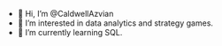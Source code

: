 - 👋 Hi, I’m @CaldwellAzvian
- 👀 I’m interested in data analytics and strategy games.
- 🌱 I’m currently learning SQL.

<!---
CaldwellAzvian/CaldwellAzvian is a ✨ special ✨ repository because its `README.md` (this file) appears on your GitHub profile.
You can click the Preview link to take a look at your changes.
--->
